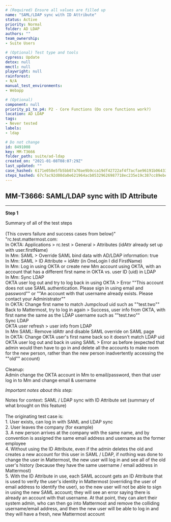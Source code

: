 ```yaml
---
# (Required) Ensure all values are filled up
name: "SAML/LDAP sync with ID Attribute"
status: Active
priority: Normal
folder: AD LDAP
authors: ""
team_ownership: 
- Suite Users

# (Optional) Test type and tools
cypress: Update
detox: null
mmctl: null
playwright: null
rainforest: 
- N/A
manual_test_environments: 
- Webapp

# (Optional)
component: null
priority_p1_to_p4: P2 - Core Functions (Do core functions work?)
location: AD LDAP
tags: 
- Never tested
labels: 
- ldap

# Do not change
id: 8491008
key: MM-T3666
folder_path: suite/ad-ldap
created_on: "2021-01-08T08:07:29Z"
last_updated: ""
case_hashed: 6171e058e5fb5bb07a70ae9b9cca19df42722af4f7acfae96191b0643395ab511bf4dd5ad2ff225822ef85cd45841f6c
steps_hashed: 67c7ac92d08da0e621964acb05329626987718ec235e19c387cc89ebe60172b31344b488b0e86dfd2a94d0369058a35b
---
```


## MM-T3666: SAML/LDAP sync with ID Attribute

---

**Step 1**

Summary of all of the test steps\
\
(This covers failure and success cases from below)" "rc.test.mattermost.com:\
In OKTA: Applications > rc.test > General > Attributes (idAttr already set up with user.firstName)\
In Mm: SAML > Override SAML bind data with AD/LDAP information: true\
In Mm: SAML > ID Attribute = idAttr (in OneLogin I did FirstName)\
In Mm: Log in using OKTA or create new Mm account using OKTA, with an account that has a different first name in OKTA vs. user ID (uid) in LDAP\
In Mm: Sync LDAP\
OKTA user log out and try to log back in using OKTA > Error ""This account does not use SAML authentication. Please sign in using email and password"" or ""An account with that username already exists. Please contact your Administrator""\
In OKTA: Change first name to match Jumpcloud uid such as ""test.two""\
Back to Mattermost, try to log in again > Success, user info from OKTA, with first name the same as the LDAP username such as ""test.two""\
Sync LDAP\
OKTA user refresh > user info from LDAP\
In Mm SAML: Remove idAttr and disable SAML override on SAML page\
In OKTA: Change OKTA user's first name back so it doesn't match LDAP uid\
OKTA user log out and back in using SAML > Error as before (expected that admin would then have to go in and delete all the accounts to make room for the new person, rather than the new person inadvertently accessing the ""old"" account)\
\
Cleanup:\
Admin change the OKTA account in Mm to email/password, then that user log in to Mm and change email & username

_Important notes about this step:_

Notes for context: SAML / LDAP sync with ID Attribute set (summary of what brought on this feature)\
\
The originating test case is:\
1\. User exists, can log in with SAML and LDAP sync\
2\. User leaves the company (for example)\
3\. A new person arrives at the company with the same name, and by convention is assigned the same email address and username as the former employee\
4\. Without using the ID Attribute, even if the admin deletes the old and creates a new account for this user in SAML / LDAP, if nothing was done to change the user in Mattermost, the new user will log in and see all of the old user's history (because they have the same username / email address in Mattermost)\
5\. With the ID Attribute in use, each SAML account gets an ID Attribute that is used to verify the user's identity in Mattermost (overriding the user of email address to identify the user), so the new user will not be able to sign in using the new SAML account; they will see an error saying there is already an account with that username. At that point, they can alert their system admin, who can then go into Mattermost and remove the colliding username/email address, and then the new user will be able to log in and they will have a fresh, new Mattermost account
